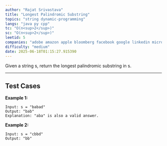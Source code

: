 ```yaml
---
author: "Rajat Srivastava"
title: "Longest Palindromic Substring"
topics: "string dynamic-programming"
langs: "java py cpp"
tc: "O(n<sup>2</sup>)"
sc: "O(n<sup>2</sup>)"
leetid: 5
companies: "adobe amazon apple bloomberg facebook google linkedin microsoft oracle salesforce"
difficulty: "medium"
date: 2025-06-18T01:15:27.915390
---
```


Given a string s, return the longest palindromic substring in s.

---
## Test Cases

**Example 1:**
```
Input: s = "babad"
Output: "bab"
Explanation: "aba" is also a valid answer.
```

**Example 2:**
```
Input: s = "cbbd"
Output: "bb"
```
